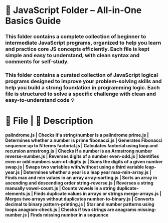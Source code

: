<h1>📁 JavaScript Folder – All-in-One Basics Guide</h1>

<h3>This folder contains a complete collection of beginner to intermediate JavaScript programs, organized to help you learn and practice core JS concepts efficiently. Each file is kept simple and easy to understand, with clean syntax and comments for self-study.

</h3>



<h3>This folder contains a curated collection of JavaScript logical programs designed to improve your problem-solving skills and help you build a strong foundation in programming logic. Each file is structured to solve a specific challenge with clean and easy-to-understand code 💡

</h3>
<h1>📄 File | 🧠 Description</h1>

<h4>palindrome.js | Checks if a string/number is a palindrome
prime.js | Determines whether a number is prime
fibonacci.js | Generates Fibonacci sequence up to N terms
factorial.js | Calculates factorial using loop and recursion
armstrong.js | Checks if a number is an Armstrong number
reverse-number.js | Reverses digits of a number
even-odd.js | Identifies even or odd numbers
sum-of-digits.js | Sums the digits of a given number
swap.js | Swaps two variables with/without using a third variable
leap-year.js | Determines whether a year is a leap year
max-min-array.js | Finds max and min values in an array
array-sorting.js | Sorts an array in ascending and descending order
string-reverse.js | Reverses a string manually
vowel-count.js | Counts vowels in a string
duplicate-elements.js | Finds duplicate values in arrays or strings
merge-arrays.js | Merges two arrays without duplicates
number-to-binary.js | Converts decimal to binary
pattern-printing.js | Star and number patterns using loops
anagram-check.js | Checks if two strings are anagrams
missing-number.js | Finds missing number in a sequence</h4>
